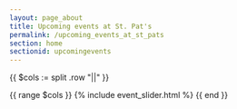 ```yaml
---
layout: page_about
title: Upcoming events at St. Pat's
permalink: /upcoming_events_at_st_pats
section: home
sectionid: upcomingevents
---
```


{{ $cols := split .row "||" }}

{{ range $cols }}
   {% include event_slider.html %}
{{ end }}